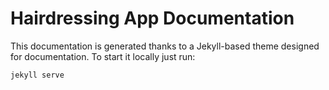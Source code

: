 # Hairdressing App Documentation

This documentation is generated thanks to a Jekyll-based theme designed for documentation. To start it locally just run:

```bash
jekyll serve
```